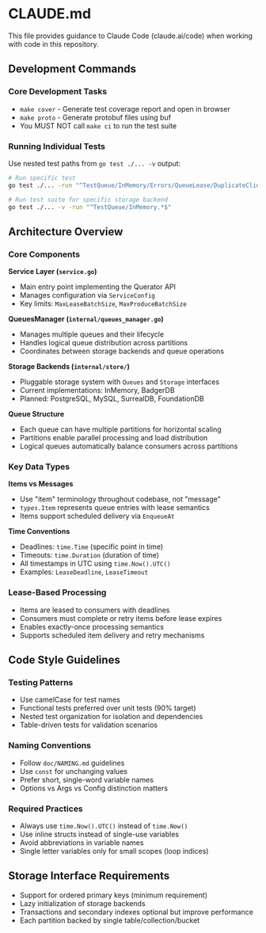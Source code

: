 # CLAUDE.md

This file provides guidance to Claude Code (claude.ai/code) when working with code in this repository.

## Development Commands

### Core Development Tasks
- `make cover` - Generate test coverage report and open in browser
- `make proto` - Generate protobuf files using buf
- You MUST NOT call `make ci` to run the test suite

### Running Individual Tests
Use nested test paths from `go test ./... -v` output:
```bash
# Run specific test
go test ./... -run "^TestQueue/InMemory/Errors/QueueLease/DuplicateClientId$"

# Run test suite for specific storage backend
go test ./... -v -run "^TestQueue/InMemory.*$"
```

## Architecture Overview

### Core Components

**Service Layer (`service.go`)**
- Main entry point implementing the Querator API
- Manages configuration via `ServiceConfig`
- Key limits: `MaxLeaseBatchSize`, `MaxProduceBatchSize`

**QueuesManager (`internal/queues_manager.go`)**
- Manages multiple queues and their lifecycle
- Handles logical queue distribution across partitions
- Coordinates between storage backends and queue operations

**Storage Backends (`internal/store/`)**
- Pluggable storage system with `Queues` and `Storage` interfaces
- Current implementations: InMemory, BadgerDB
- Planned: PostgreSQL, MySQL, SurrealDB, FoundationDB

**Queue Structure**
- Each queue can have multiple partitions for horizontal scaling
- Partitions enable parallel processing and load distribution
- Logical queues automatically balance consumers across partitions

### Key Data Types

**Items vs Messages**
- Use "item" terminology throughout codebase, not "message"
- `types.Item` represents queue entries with lease semantics
- Items support scheduled delivery via `EnqueueAt`

**Time Conventions**
- Deadlines: `time.Time` (specific point in time)
- Timeouts: `time.Duration` (duration of time)
- All timestamps in UTC using `time.Now().UTC()`
- Examples: `LeaseDeadline`, `LeaseTimeout`

### Lease-Based Processing
- Items are leased to consumers with deadlines
- Consumers must complete or retry items before lease expires
- Enables exactly-once processing semantics
- Supports scheduled item delivery and retry mechanisms

## Code Style Guidelines

### Testing Patterns
- Use camelCase for test names
- Functional tests preferred over unit tests (90% target)
- Nested test organization for isolation and dependencies
- Table-driven tests for validation scenarios

### Naming Conventions
- Follow `doc/NAMING.md` guidelines
- Use `const` for unchanging values
- Prefer short, single-word variable names
- Options vs Args vs Config distinction matters

### Required Practices
- Always use `time.Now().UTC()` instead of `time.Now()`
- Use inline structs instead of single-use variables
- Avoid abbreviations in variable names
- Single letter variables only for small scopes (loop indices)

## Storage Interface Requirements
- Support for ordered primary keys (minimum requirement)
- Lazy initialization of storage backends
- Transactions and secondary indexes optional but improve performance
- Each partition backed by single table/collection/bucket
